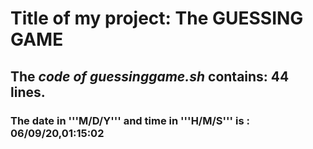 # Title of my project: The GUESSING GAME
## The *code of guessinggame.sh* contains: 44 lines.
### The date in '''M/D/Y''' and time in '''H/M/S''' is : 06/09/20,01:15:02 
